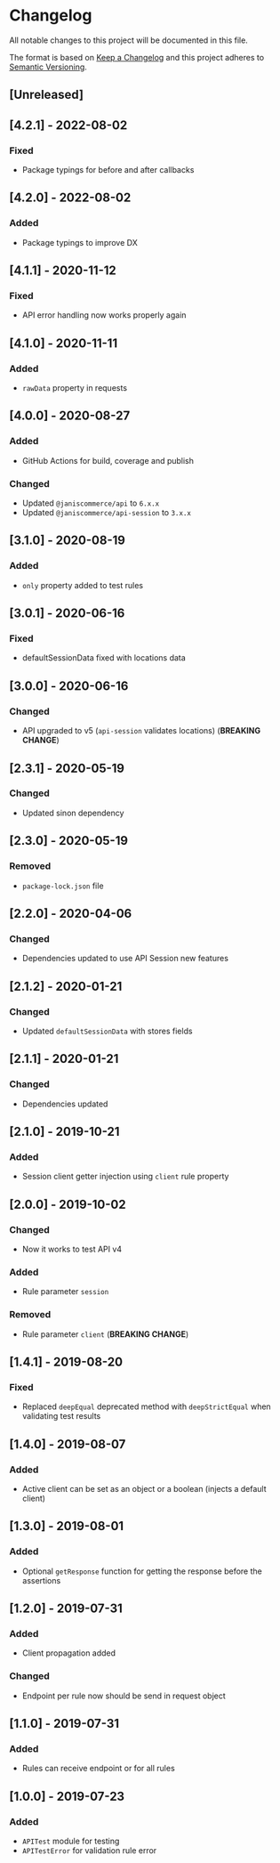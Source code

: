 # Changelog

All notable changes to this project will be documented in this file.

The format is based on [Keep a Changelog](http://keepachangelog.com/en/1.0.0/)
and this project adheres to [Semantic Versioning](http://semver.org/spec/v2.0.0.html).

## [Unreleased]

## [4.2.1] - 2022-08-02
### Fixed
- Package typings for before and after callbacks

## [4.2.0] - 2022-08-02
### Added
- Package typings to improve DX

## [4.1.1] - 2020-11-12
### Fixed
- API error handling now works properly again

## [4.1.0] - 2020-11-11
### Added
- `rawData` property in requests

## [4.0.0] - 2020-08-27
### Added
- GitHub Actions for build, coverage and publish

### Changed
- Updated `@janiscommerce/api` to `6.x.x`
- Updated `@janiscommerce/api-session` to `3.x.x`

## [3.1.0] - 2020-08-19
### Added
- `only` property added to test rules

## [3.0.1] - 2020-06-16
### Fixed
- defaultSessionData fixed with locations data

## [3.0.0] - 2020-06-16
### Changed
- API upgraded to v5 (`api-session` validates locations) (**BREAKING CHANGE**)

## [2.3.1] - 2020-05-19
### Changed
- Updated sinon dependency

## [2.3.0] - 2020-05-19
### Removed
- `package-lock.json` file

## [2.2.0] - 2020-04-06
### Changed
- Dependencies updated to use API Session new features

## [2.1.2] - 2020-01-21
### Changed
- Updated `defaultSessionData` with stores fields

## [2.1.1] - 2020-01-21
### Changed
- Dependencies updated

## [2.1.0] - 2019-10-21
### Added
- Session client getter injection using `client` rule property

## [2.0.0] - 2019-10-02
### Changed
- Now it works to test API v4

### Added
- Rule parameter `session`

### Removed
- Rule parameter `client` (**BREAKING CHANGE**)

## [1.4.1] - 2019-08-20
### Fixed
- Replaced `deepEqual` deprecated method with `deepStrictEqual` when validating test results

## [1.4.0] - 2019-08-07
### Added
- Active client can be set as an object or a boolean (injects a default client)

## [1.3.0] - 2019-08-01
### Added
- Optional `getResponse` function for getting the response before the assertions

## [1.2.0] - 2019-07-31
### Added
- Client propagation added

### Changed
- Endpoint per rule now should be send in request object

## [1.1.0] - 2019-07-31
### Added
- Rules can receive endpoint or for all rules

## [1.0.0] - 2019-07-23
### Added
- `APITest` module for testing
- `APITestError` for validation rule error
